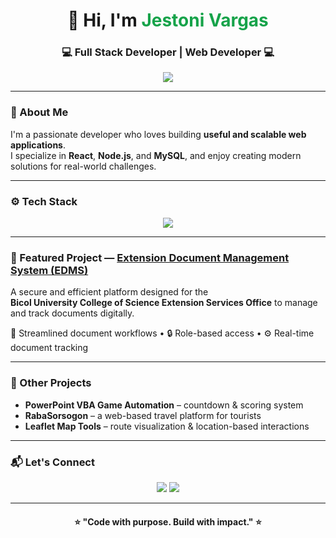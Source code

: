 <!-- Profile Header -->
<h1 align="center">👋 Hi, I'm <span style="color:#16a34a;">Jestoni Vargas</span></h1>
<h3 align="center">💻 Full Stack Developer | Web Developer 💻</h3>

<p align="center">
  <a href="mailto:jestonivargas@gmail.com"><img src="https://img.shields.io/badge/Email-Contact-informational?style=flat&logo=gmail&logoColor=white&color=EA4335"></a>
</p>

---

### 🧠 About Me
I'm a passionate developer who loves building **useful and scalable web applications**.  
I specialize in **React**, **Node.js**, and **MySQL**, and enjoy creating modern solutions for real-world challenges.

---

### ⚙️ Tech Stack
<p align="center">
  <img src="https://skillicons.dev/icons?i=react,nodejs,mysql,html,css,js,redux,tailwind,git" />
</p>

---

### 🚀 Featured Project — [Extension Document Management System (EDMS)](https://csedms.bicol-u.edu.ph/)
A secure and efficient platform designed for the  
**Bicol University College of Science Extension Services Office** to manage and track documents digitally.  

📂 Streamlined document workflows • 🔒 Role-based access • ⚙️ Real-time document tracking  

---

### 🧩 Other Projects
- **PowerPoint VBA Game Automation** – countdown & scoring system  
- **RabaSorsogon** – a web-based travel platform for tourists  
- **Leaflet Map Tools** – route visualization & location-based interactions  

---

### 📬 Let's Connect
<p align="center">
  <a href="mailto:jestonivargas@gmail.com"><img src="https://img.shields.io/badge/Gmail-jestonivargas%40gmail.com-red?style=for-the-badge&logo=gmail&logoColor=white"></a>
  <a href="https://linkedin.com/in/jestonivargas"><img src="https://img.shields.io/badge/LinkedIn-Profile-blue?style=for-the-badge&logo=linkedin"></a>
</p>

---

<h4 align="center">⭐ "Code with purpose. Build with impact." ⭐</h4>

